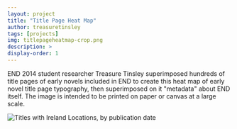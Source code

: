 ```yaml
---
layout: project
title: "Title Page Heat Map"
author: treasuretinsley
tags: [projects]
img: titlepageheatmap-crop.png
description: >
display-order: 1
---
```


END 2014 student researcher Treasure Tinsley superimposed hundreds of title pages of early novels included in END to create this heat map of early novel title page typography, then superimposed on it "metadata" about END itself. The image is intended to be printed on paper or canvas at a large scale.

![Titles with Ireland Locations, by publication date](/public/img/dates_Ireland.jpg)
